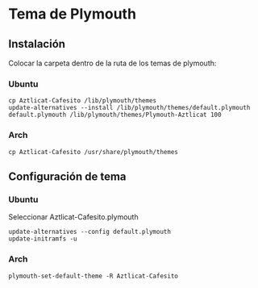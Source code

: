 Tema de Plymouth
======================================

Instalación
--------------------------------------

Colocar la carpeta dentro de la ruta de los temas de plymouth:

### Ubuntu

```shell
cp Aztlicat-Cafesito /lib/plymouth/themes
update-alternatives --install /lib/plymouth/themes/default.plymouth default.plymouth /lib/plymouth/themes/Plymouth-Aztlicat 100
```

### Arch

```shell
cp Aztlicat-Cafesito /usr/share/plymouth/themes
```

Configuración de tema
-------------------------------

### Ubuntu

Seleccionar Aztlicat-Cafesito.plymouth

```shell
update-alternatives --config default.plymouth
update-initramfs -u
```

### Arch  

```shell
plymouth-set-default-theme -R Aztlicat-Cafesito
```
